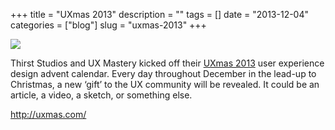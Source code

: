 +++
title = "UXmas 2013"
description = ""
tags = []
date = "2013-12-04"
categories = ["blog"]
slug = "uxmas-2013"
+++



  <div class="notebook-screenshot"><a href="http://uxmas.com/"><img src="/media/bluga/wt529fd1f862a70_large.jpg"/></a></div><p>Thirst Studios and UX Mastery kicked off their <a href="http://uxmas.com/">UXmas 2013</a> user experience design advent calendar. Every day throughout December in the lead-up to Christmas, a new ‘gift’ to the UX community will be revealed. It could be an article, a video, a sketch, or something else.</p>

    
  <a href="http://uxmas.com/">http://uxmas.com/</a>
